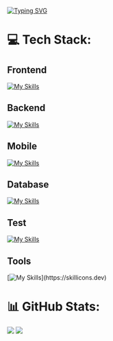 
[![Typing SVG](https://readme-typing-svg.demolab.com?font=Fira+Code&weight=500&size=100&pause=1000&color=F7F7F7&center=true&vCenter=true&width=1920&height=250&lines=Hello+i'm+Wiliam+Melo;Hello+i'm+a+Full+Stack+Developer)](https://git.io/typing-svg)

# 💻 Tech Stack:

 ## Frontend

[![My Skills](https://skillicons.dev/icons?i=js,html,css,sass,styledcomponents,tailwind,ts,react,next,redux,threejs,angular )](https://skillicons.dev)

 ## Backend
 [![My Skills](https://skillicons.dev/icons?i=nodejs,express,nest,prisma,sequelize)](https://skillicons.dev)

 ## Mobile
 [![My Skills](https://skillicons.dev/icons?i=react,flutter)](https://skillicons.dev)

 ## Database
 [![My Skills](https://skillicons.dev/icons?i=sqlite,mysql,mongodb,postgres)](https://skillicons.dev)
 
 ## Test
 [![My Skills](https://skillicons.dev/icons?i=jest)](https://skillicons.dev)
 
 ## Tools
  [![My Skills](https://skillicons.dev/icons?i=vercel,netlify,git,postman,github,)](https://skillicons.dev)


# 📊 GitHub Stats:

![](https://github-readme-stats.vercel.app/api?username=wiliammelo01&theme=blue-green&hide_border=false&include_all_commits=false&count_private=false)
![](https://github-readme-stats.vercel.app/api/top-langs/?username=wiliammelo01&theme=blue-green&hide_border=false&include_all_commits=false&count_private=false&layout=compact)


<!-- Proudly created with GPRM ( https://gprm.itsvg.in ) -->
